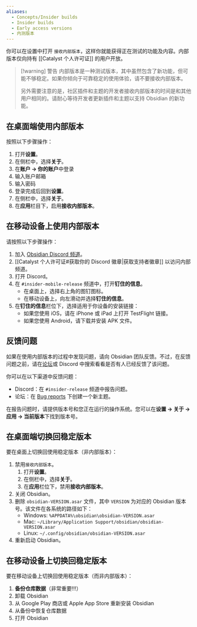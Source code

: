 ```yaml
---
aliases:
  - Concepts/Insider builds
  - Insider builds
  - Early access versions
  - 内测版本
---
```


你可以在设置中打开 `接收内部版本`，这样你就能获得正在测试的功能及内容。内部版本仅向持有 [[Catalyst 个人许可证]] 的用户开放。

> [!warning] 警告
> 内部版本是一种测试版本，其中虽然包含了新功能，但可能不够稳定。如果你倾向于可靠稳定的使用体验，请不要接收内部版本。
> 
> 另外需要注意的是，社区插件和主题的开发者接收内部版本的时间是和其他用户相同的。请耐心等待开发者更新插件和主题以支持 Obsidian 的新功能。

## 在桌面端使用内部版本

按照以下步骤操作：

1. 打开**设置**。
2. 在侧栏中，选择**关于**。
3. 在**账户 → 你的账户**中登录
4. 输入账户邮箱
5. 输入密码
6. 登录完成后回到**设置**。
7. 在侧栏中，选择**关于**。
8. 在**应用**栏目下，启用**接收内部版本**。

## 在移动设备上使用内部版本

请按照以下步骤操作：

1. 加入 [Obsidian Discord 频道](https://discord.gg/veuWUTm)。
2. [[Catalyst 个人许可证#获取你的 Discord 徽章|获取支持者徽章]] 以访问内部频道。
3. 打开 Discord。
4. 在 `#insider-mobile-release` 频道中，打开**钉住的信息**。
   - 在桌面上，选择右上角的图钉图标。
   - 在移动设备上，向左滑动并选择**钉住的信息**。
5. 在**钉住的信息**栏位下，选择适用于你设备的安装链接：
   - 如果您使用 iOS，请在 iPhone 或 iPad 上打开 TestFlight 链接。
   - 如果您使用 Android，请下载并安装 APK 文件。

## 反馈问题

如果在使用内部版本的过程中发现问题，请向 Obsidian 团队反馈。不过，在反馈问题之前，请在[论坛](https://forum.obsidian.md/)或 Discord 中搜索看看是否有人已经反馈了该问题。

你可以在以下渠道中反馈问题：

- Discord：在 `#insider-release` 频道中报告问题。
- 论坛：在 [Bug reports](https://forum.obsidian.md/c/bug-reports/7) 下创建一个新主题。

在报告问题时，请提供版本号和您正在运行的操作系统。您可以在**设置 → 关于 → 应用 → 当前版本**下找到版本号。

## 在桌面端切换回稳定版本

要在桌面上切换回使用稳定版本（非内部版本）：

1. 禁用`接收内部版本`。
   1. 打开**设置**。
   2. 在侧栏中，选择**关于**。
   3. 在**应用**栏位下，禁用**接收内部版本**。
2. 关闭 Obsidian。
3. 删除 `obsidian-VERSION.asar` 文件，其中 `VERSION` 为对应的 Obsidian 版本号。该文件在各系统的路径如下：
   - Windows: `%APPDATA%\obsidian\obsidian-VERSION.asar`
   - Mac: `~/Library/Application Support/obsidian/obsidian-VERSION.asar`
   - Linux: `~/.config/obsidian/obsidian-VERSION.asar`
4. 重新启动 Obsidian。

## 在移动设备上切换回稳定版本

要在移动设备上切换回使用稳定版本（而非内部版本）：

1. **备份仓库数据**（非常重要!!!）
2. 卸载 Obsidian
3. 从 Google Play 商店或 Apple App Store 重新安装 Obsidian
4. 从备份中恢复仓库数据
5. 打开 Obsidian